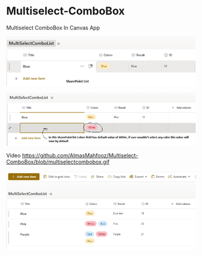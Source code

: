 # Multiselect-ComboBox
Multiselect ComboBox In Canvas App

![Uploading image.png…](https://github.com/AlmasMahfooz/Multiselect-ComboBox/blob/main/Images/1.png)














![Uploading image.png…](https://github.com/AlmasMahfooz/Multiselect-ComboBox/blob/main/Images/2.png)









Video
https://github.com/AlmasMahfooz/Multiselect-ComboBox/blob/multiselectcombobox.gif
 












![Uploading image.png…](https://github.com/AlmasMahfooz/Multiselect-ComboBox/blob/main/Images/3.png)

